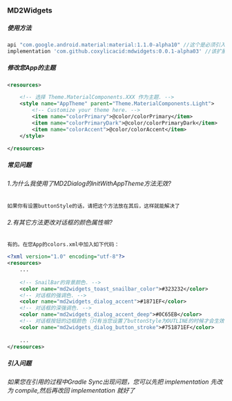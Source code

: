 ### MD2Widgets

##### 使用方法

```gradle
api "com.google.android.material:material:1.1.0-alpha10" //这个是必须引入的，官方的库，且需要使用api引入
implementation 'com.github.coxylicacid:mdwidgets:0.0.1-alpha03' //该扩展库
```

##### 修改您App的主题

```xml
<resources>

    <!-- 选择 Theme.MaterialComponents.XXX 作为主题. -->
    <style name="AppTheme" parent="Theme.MaterialComponents.Light">
        <!-- Customize your theme here. -->
        <item name="colorPrimary">@color/colorPrimary</item>
        <item name="colorPrimaryDark">@color/colorPrimaryDark</item>
        <item name="colorAccent">@color/colorAccent</item>
    </style>

</resources>
```

##### 常见问题

###### 1.为什么我使用了MD2Dialog的initWithAppTheme方法无效?
`如果你有设置buttonStyle的话，请把这个方法放在其后，这样就能解决了`

###### 2.有其它方法更改对话框的颜色属性嘛?
`有的。在您App的colors.xml中加入如下代码：`

```xml
<?xml version="1.0" encoding="utf-8"?>
<resources>
    ...
    
    <!-- SnailBar的背景颜色. -->
    <color name="md2widgets_toast_snailbar_color">#323232</color>
    <!-- 对话框的强调色. -->
    <color name="md2widgets_dialog_accent">#1871EF</color>
    <!-- 对话框的深强调色. -->
    <color name="md2widgets_dialog_accent_deep">#0C65EB</color>
    <!-- 对话框按钮的边框颜色（只有当您设置了buttonStyle为OUTLINE的时候才会生效嗷）. -->
    <color name="md2widgets_dialog_button_stroke">#751871EF</color>
    
    ...
</resources>
```

##### 引入问题

###### 如果您在引用的过程中Gradle Sync出现问题，您可以先把 implementation 先改为 compile,然后再改回 implementation 就好了